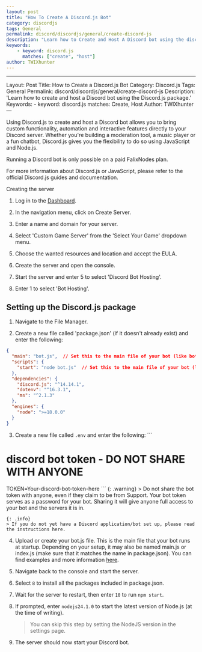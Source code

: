 ```yaml
---
layout: post
title: "How To Create A Discord.js Bot"
category: discordjs
tags: General
permalink: discord/discordjs/general/create-discord-js
description: "Learn how to Create and Host A Discord bot using the discord.js package"
keywords:
    - keyword: discord.js
      matches: ["create", "host"]
author: TWIXhunter
---
```


---
Layout: Post
Title: How to Create a Discord.js Bot
Category: Discord.js
Tags: General
Permalink: discord/discordjs/general/create-discord-js
Description: 'Learn how to create and host a Discord bot using the Discord.js package.'
Keywords:
    - keyword: discord.js
      matches: Create, Host
Author: TWIXhunter
—

Using Discord.js to create and host a Discord bot allows you to bring custom functionality, automation and interactive features directly to your Discord server. Whether you're building a moderation tool, a music player or a fun chatbot, Discord.js gives you the flexibility to do so using JavaScript and Node.js.

Running a Discord bot is only possible on a paid FalixNodes plan.

For more information about Discord.js or JavaScript, please refer to the official Discord.js guides and documentation.

Creating the server
1. Log in to the [Dashboard](https://client.falixnodes.net/).

2. In the navigation menu, click on Create Server.

3. Enter a name and domain for your server.

4. Select 'Custom Game Server' from the 'Select Your Game' dropdown menu.

5. Choose the wanted resources and location and accept the EULA.

5. Create the server and open the console.

6. Start the server and enter 5 to select 'Discord Bot Hosting'.

7. Enter 1 to select 'Bot Hosting'.

## Setting up the Discord.js package
1. Navigate to the File Manager.

2. Create a new file called 'package.json' (if it doesn't already exist) and enter the following:

```json
{
  "main": "bot.js",  // Set this to the main file of your bot (like bot.js, main.js or index.js)
  "scripts": {
    "start": "node bot.js"  // Set this to the main file of your bot (like bot.js, main.js or index.js)
  },
  "dependencies": {
    "discord.js": "^14.14.1",
    "dotenv": "^16.3.1",
    "ms": "^2.1.3"
  },
  "engines": {
    "node": ">=18.0.0"
  }
}
```

3. Create a new file called `.env` and enter the following:
´´´
# discord bot token - DO NOT SHARE WITH ANYONE
TOKEN=Your-discord-bot-token-here
´´´
    {: .warning}
    > Do not share the bot token with anyone, even if they claim to be from Support. Your bot token serves as a password for your bot. Sharing it will give anyone full access to your bot and the servers it is in.

    {: .info}
    > If you do not yet have a Discord application/bot set up, please read the instructions here.

4. Upload or create your bot.js file. This is the main file that your bot runs at startup. Depending on your setup, it may also be named main.js or index.js (make sure that it matches the name in package.json). You can find examples and more information [here](https://discordjs.guide/creating-your-bot/main-file.html#running-your-application).

5. Navigate back to the console and start the server.

6. Select `8` to install all the packages included in package.json.

7. Wait for the server to restart, then enter `10` to run `npm start`.

8. If prompted, enter `nodejs24.1.0` to start the latest version of Node.js (at the time of writing).

    > You can skip this step by setting the NodeJS version in the settings page.

9. The server should now start your Discord bot.